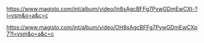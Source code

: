 https://www.magisto.com/int/album/video/In8sAgcBFFg7PywGDmEwCXt-?l=vsm&o=a&c=c

https://www.magisto.com/int/album/video/OH8sAgcBFFg7PywGDmEwCXp7?l=vsm&o=a&c=c

